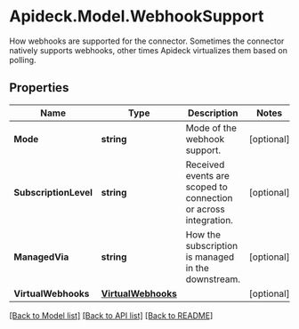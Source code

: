 # Apideck.Model.WebhookSupport
How webhooks are supported for the connector. Sometimes the connector natively supports webhooks, other times Apideck virtualizes them based on polling.

## Properties

Name | Type | Description | Notes
------------ | ------------- | ------------- | -------------
**Mode** | **string** | Mode of the webhook support. | [optional] 
**SubscriptionLevel** | **string** | Received events are scoped to connection or across integration. | [optional] 
**ManagedVia** | **string** | How the subscription is managed in the downstream. | [optional] 
**VirtualWebhooks** | [**VirtualWebhooks**](VirtualWebhooks.md) |  | [optional] 

[[Back to Model list]](../README.md#documentation-for-models) [[Back to API list]](../README.md#documentation-for-api-endpoints) [[Back to README]](../README.md)

